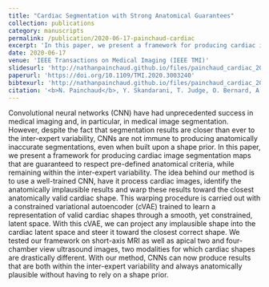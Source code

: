 ```yaml
---
title: "Cardiac Segmentation with Strong Anatomical Guarantees"
collection: publications
category: manuscripts
permalink: /publication/2020-06-17-painchaud-cardiac
excerpt: 'In this paper, we present a framework for producing cardiac image segmentation maps that are guaranteed to respect pre-defined anatomical criteria, while remaining within the inter-expert variability.'
date: 2020-06-17
venue: 'IEEE Transactions on Medical Imaging (IEEE TMI)'
slidesurl: 'http://nathanpainchaud.github.io/files/painchaud_cardiac_2020_slides.pdf'
paperurl: 'https://doi.org/10.1109/TMI.2020.3003240'
bibtexurl: 'http://nathanpainchaud.github.io/files/painchaud_cardiac_2020.bib'
citation: '<b>N. Painchaud</b>, Y. Skandarani, T. Judge, O. Bernard, A. Lalande, and P.-M. Jodoin, &quot;Cardiac Segmentation with Strong Anatomical Guarantees,&quot; <i>IEEE Transactions on Medical Imaging</i>, vol. 39, no. 11, pp. 3703–3713, Nov. 2020.'
---
```


Convolutional neural networks (CNN) have had unprecedented success in medical imaging and, in particular, in medical image segmentation. However, despite the fact that segmentation results are closer than ever to the inter-expert variability, CNNs are not immune to producing anatomically inaccurate segmentations, even when built upon a shape prior. In this paper, we present a framework for producing cardiac image segmentation maps that are guaranteed to respect pre-defined anatomical criteria, while remaining within the inter-expert variability. The idea behind our method is to use a well-trained CNN, have it process cardiac images, identify the anatomically implausible results and warp these results toward the closest anatomically valid cardiac shape. This warping procedure is carried out with a constrained variational autoencoder (cVAE) trained to learn a representation of valid cardiac shapes through a smooth, yet constrained, latent space. With this cVAE, we can project any implausible shape into the cardiac latent space and steer it toward the closest correct shape. We tested our framework on short-axis MRI as well as apical two and four-chamber view ultrasound images, two modalities for which cardiac shapes are drastically different. With our method, CNNs can now produce results that are both within the inter-expert variability and always anatomically plausible without having to rely on a shape prior.